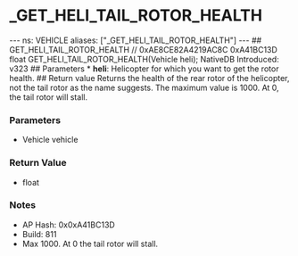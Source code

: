 # _GET_HELI_TAIL_ROTOR_HEALTH

--- ns: VEHICLE aliases: ["_GET_HELI_TAIL_ROTOR_HEALTH"] --- ## GET_HELI_TAIL_ROTOR_HEALTH  // 0xAE8CE82A4219AC8C 0xA41BC13D float GET_HELI_TAIL_ROTOR_HEALTH(Vehicle heli);  NativeDB Introduced: v323  ## Parameters * **heli**: Helicopter for which you want to get the rotor health.  ## Return value Returns the health of the rear rotor of the helicopter, not the tail rotor as the name suggests. The maximum value is 1000. At 0, the tail rotor will stall.

### Parameters
* Vehicle vehicle

### Return Value
* float

### Notes
* AP Hash: 0x0xA41BC13D
* Build: 811
* Max 1000.
At 0 the tail rotor will stall.

